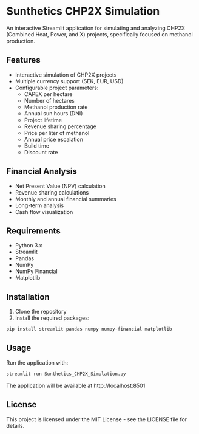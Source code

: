 # Sunthetics CHP2X Simulation

An interactive Streamlit application for simulating and analyzing CHP2X (Combined Heat, Power, and X) projects, specifically focused on methanol production.

## Features

- Interactive simulation of CHP2X projects
- Multiple currency support (SEK, EUR, USD)
- Configurable project parameters:
  - CAPEX per hectare
  - Number of hectares
  - Methanol production rate
  - Annual sun hours (DNI)
  - Project lifetime
  - Revenue sharing percentage
  - Price per liter of methanol
  - Annual price escalation
  - Build time
  - Discount rate

## Financial Analysis

- Net Present Value (NPV) calculation
- Revenue sharing calculations
- Monthly and annual financial summaries
- Long-term analysis
- Cash flow visualization

## Requirements

- Python 3.x
- Streamlit
- Pandas
- NumPy
- NumPy Financial
- Matplotlib

## Installation

1. Clone the repository
2. Install the required packages:
```bash
pip install streamlit pandas numpy numpy-financial matplotlib
```

## Usage

Run the application with:
```bash
streamlit run Sunthetics_CHP2X_Simulation.py
```

The application will be available at http://localhost:8501

## License

This project is licensed under the MIT License - see the LICENSE file for details. 